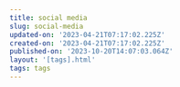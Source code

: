 ```yaml
---
title: social media
slug: social-media
updated-on: '2023-04-21T07:17:02.225Z'
created-on: '2023-04-21T07:17:02.225Z'
published-on: '2023-10-20T14:07:03.064Z'
layout: '[tags].html'
tags: tags
---
```



